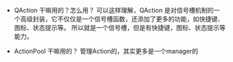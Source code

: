 * QAction 干嘛用的？怎么用？
    可以这样理解，QAction 是对信号槽机制的一个高级封装，它不仅仅是一个信号槽函数，还添加了更多的功能，如快捷键、图标、状态提示等。
    所以就是一个信号槽，但是有快捷键，图标、状态提示等能力。

* ActionPool 干嘛用的？
    管理Action的，其实更多是一个manager的

